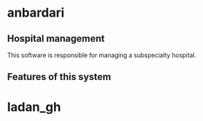 # anbardari
<h2> Hospital management </h2>
This software is responsible for managing a subspecialty hospital.
<h2>Features of this system</h2>

# ladan_gh
